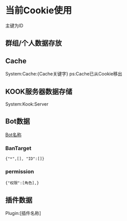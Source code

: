 # 当前Cookie使用
主键为ID

## 群组/个人数据存放
[Bot名称]:[Kaiheila/QQ]:[Group/User]:Id

## Cache
System:Cache:{Cache关键字}
ps:Cache已从Cookie移出

## KOOK服务器数据存储
System:Kook:Server

## Bot数据
[Bot名称]
### BanTarget
    {"*",[], "ID":[]}
### permission
    {"权限":[角色],}

## 插件数据
Plugin:[插件名称]